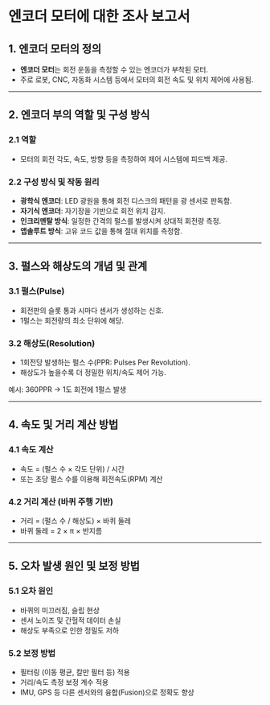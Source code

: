 # 엔코더 모터에 대한 조사 보고서

## 1. 엔코더 모터의 정의

* **엔코더 모터**는 회전 운동을 측정할 수 있는 엔코더가 부착된 모터.
* 주로 로봇, CNC, 자동화 시스템 등에서 모터의 회전 속도 및 위치 제어에 사용됨.

---

## 2. 엔코더 부의 역할 및 구성 방식

### 2.1 역할

* 모터의 회전 각도, 속도, 방향 등을 측정하여 제어 시스템에 피드백 제공.

### 2.2 구성 방식 및 작동 원리

* **광학식 엔코더**: LED 광원을 통해 회전 디스크의 패턴을 광 센서로 판독함.
* **자기식 엔코더**: 자기장을 기반으로 회전 위치 감지.
* **인크리멘탈 방식**: 일정한 간격의 펄스를 발생시켜 상대적 회전량 측정.
* **앱솔루트 방식**: 고유 코드 값을 통해 절대 위치를 측정함.

---

## 3. 펄스와 해상도의 개념 및 관계

### 3.1 펄스(Pulse)

* 회전판의 슬롯 통과 시마다 센서가 생성하는 신호.
* 1펄스는 회전량의 최소 단위에 해당.

### 3.2 해상도(Resolution)

* 1회전당 발생하는 펄스 수(PPR: Pulses Per Revolution).
* 해상도가 높을수록 더 정밀한 위치/속도 제어 가능.

예시: 360PPR → 1도 회전에 1펄스 발생

---

## 4. 속도 및 거리 계산 방법

### 4.1 속도 계산

* 속도 = (펄스 수 × 각도 단위) / 시간
* 또는 초당 펄스 수를 이용해 회전속도(RPM) 계산

### 4.2 거리 계산 (바퀴 주행 기반)

* 거리 = (펄스 수 / 해상도) × 바퀴 둘레
* 바퀴 둘레 = 2 × π × 반지름

---

## 5. 오차 발생 원인 및 보정 방법

### 5.1 오차 원인

* 바퀴의 미끄러짐, 슬립 현상
* 센서 노이즈 및 간헐적 데이터 손실
* 해상도 부족으로 인한 정밀도 저하

### 5.2 보정 방법

* 필터링 (이동 평균, 칼만 필터 등) 적용
* 거리/속도 측정 보정 계수 적용
* IMU, GPS 등 다른 센서와의 융합(Fusion)으로 정확도 향상

